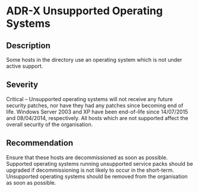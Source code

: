 ADR-X Unsupported Operating Systems
===================================

Description
-----------
Some hosts in the directory use an operating system which is not under active support.

Severity
--------
Critical – Unsupported operating systems will not receive any future security patches, nor have they had any patches since becoming end of life. Windows Server 2003 and XP have been end-of-life since 14/07/2015 and 08/04/2014, respectively. All hosts which are not supported affect the overall security of the organisation.

Recommendation
--------------
Ensure that these hosts are decommissioned as soon as possible. Supported operating systems running unsupported service packs should be upgraded if decommissioning is not likely to occur in the short-term. Unsupported operating systems should be removed from the organisation as soon as possible.
